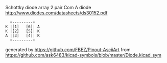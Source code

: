 Schottky diode array 2 pair Com A
diode
http://www.diodes.com/datasheets/ds30152.pdf


	  +---------+
	K |[1]   [6]| A
	K |[2]   [5]| K
	A |[3]   [4]| K
	  +---------+


generated by https://github.com/FBEZ/Pinout-AsciiArt from https://github.com/ask6483/kicad-symbols/blob/master/Diode.kicad_sym